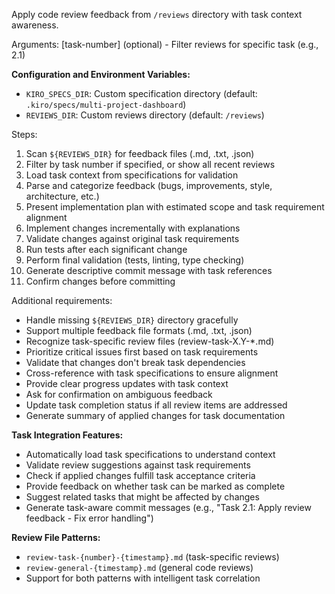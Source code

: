 Apply code review feedback from `/reviews` directory with task context awareness.

Arguments: [task-number] (optional) - Filter reviews for specific task (e.g., 2.1)

**Configuration and Environment Variables:**
- `KIRO_SPECS_DIR`: Custom specification directory (default: `.kiro/specs/multi-project-dashboard`)
- `REVIEWS_DIR`: Custom reviews directory (default: `/reviews`)

Steps:
1. Scan `${REVIEWS_DIR}` for feedback files (.md, .txt, .json)
2. Filter by task number if specified, or show all recent reviews
3. Load task context from specifications for validation
4. Parse and categorize feedback (bugs, improvements, style, architecture, etc.)
5. Present implementation plan with estimated scope and task requirement alignment
6. Implement changes incrementally with explanations
7. Validate changes against original task requirements
8. Run tests after each significant change
9. Perform final validation (tests, linting, type checking)
10. Generate descriptive commit message with task references
11. Confirm changes before committing

Additional requirements:
- Handle missing `${REVIEWS_DIR}` directory gracefully
- Support multiple feedback file formats (.md, .txt, .json)
- Recognize task-specific review files (review-task-X.Y-*.md)
- Prioritize critical issues first based on task requirements
- Validate that changes don't break task dependencies
- Cross-reference with task specifications to ensure alignment
- Provide clear progress updates with task context
- Ask for confirmation on ambiguous feedback
- Update task completion status if all review items are addressed
- Generate summary of applied changes for task documentation

**Task Integration Features:**
- Automatically load task specifications to understand context
- Validate review suggestions against task requirements
- Check if applied changes fulfill task acceptance criteria
- Provide feedback on whether task can be marked as complete
- Suggest related tasks that might be affected by changes
- Generate task-aware commit messages (e.g., "Task 2.1: Apply review feedback - Fix error handling")

**Review File Patterns:**
- `review-task-{number}-{timestamp}.md` (task-specific reviews)
- `review-general-{timestamp}.md` (general code reviews)
- Support for both patterns with intelligent task correlation

